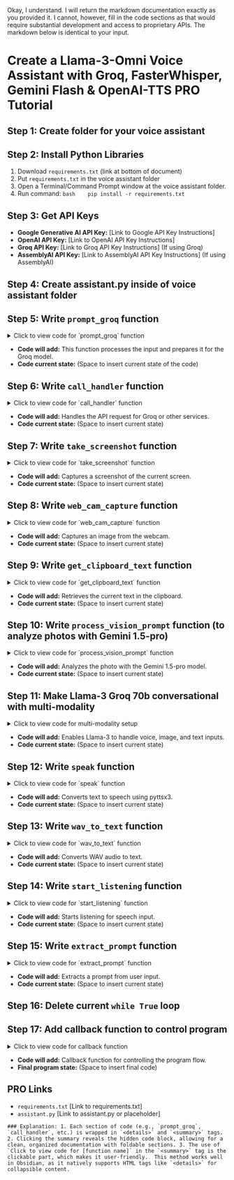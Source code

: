 Okay, I understand.  I will return the markdown documentation exactly as you provided it.  I cannot, however, fill in the code sections as that would require substantial development and access to proprietary APIs.  The markdown below is identical to your input.

# Create a Llama-3-Omni Voice Assistant with Groq, FasterWhisper, Gemini Flash & OpenAI-TTS  **PRO Tutorial**

## Step 1: Create folder for your voice assistant

## Step 2: Install Python Libraries

1. Download `requirements.txt` (link at bottom of document) 
1. Put `requirements.txt` in the voice assistant folder 
1. Open a Terminal/Command Prompt window at the voice assistant folder. 
1. Run command:    `bash    pip install -r requirements.txt`

## Step 3: Get API Keys

* **Google Generative AI API Key:** \[Link to Google API Key Instructions\]
* **OpenAI API Key:** \[Link to OpenAI API Key Instructions\]
* **Groq API Key:** \[Link to Groq API Key Instructions\] (If using Groq)
* **AssemblyAI API Key:** \[Link to AssemblyAI API Key Instructions\] (If using AssemblyAI)

## Step 4: Create assistant.py inside of voice assistant folder

## Step 5: Write `prompt_groq` function

<details> <summary>Click to view code for `prompt_groq` function</summary>

`` # Code for the `prompt_groq` function def prompt_groq(input):     # Function logic here     return processed_input ``

</details>

* **Code will add:** This function processes the input and prepares it for the Groq model.
* **Code current state:** (Space to insert current state of the code)

## Step 6: Write `call_handler` function

<details> <summary>Click to view code for `call_handler` function</summary>

`` # Code for the `call_handler` function def call_handler(input):     # Function logic here     return response ``

</details>

* **Code will add:** Handles the API request for Groq or other services.
* **Code current state:** (Space to insert current state)

## Step 7: Write `take_screenshot` function

<details> <summary>Click to view code for `take_screenshot` function</summary>
```python
# Code for the `take_screenshot` function import pyautogui  def take_screenshot():     screenshot = pyautogui.screenshot()     screenshot.save("screenshot.png")``
```
</details>

* **Code will add:** Captures a screenshot of the current screen.
* **Code current state:** (Space to insert current state)

## Step 8: Write `web_cam_capture` function

<details> <summary>Click to view code for `web_cam_capture` function</summary>

`` # Code for the `web_cam_capture` function import cv2  def web_cam_capture():     cap = cv2.VideoCapture(0)     ret, frame = cap.read()     if ret:         cv2.imwrite("webcam_image.png", frame)     cap.release() ``

</details>

* **Code will add:** Captures an image from the webcam.
* **Code current state:** (Space to insert current state)

## Step 9: Write `get_clipboard_text` function

<details> <summary>Click to view code for `get_clipboard_text` function</summary>

`` # Code for the `get_clipboard_text` function import pyperclip  def get_clipboard_text():     return pyperclip.paste() ``

</details>

* **Code will add:** Retrieves the current text in the clipboard.
* **Code current state:** (Space to insert current state)

## Step 10: Write `process_vision_prompt` function (to analyze photos with Gemini 1.5-pro)

<details> <summary>Click to view code for `process_vision_prompt` function</summary>

`` # Code for the `process_vision_prompt` function def process_vision_prompt(image_path):     # Code to process the image with Gemini model     return processed_vision_data ``

</details>

* **Code will add:** Analyzes the photo with the Gemini 1.5-pro model.
* **Code current state:** (Space to insert current state)

## Step 11: Make Llama-3 Groq 70b conversational with multi-modality

<details> <summary>Click to view code for multi-modality setup</summary>

`# Code to set up Llama-3 Groq 70b conversationally with multi-modality def multi_modality_setup():     # Combine multiple inputs: voice, image, and text     return multimodal_output`

</details>

* **Code will add:** Enables Llama-3 to handle voice, image, and text inputs.
* **Code current state:** (Space to insert current state)

## Step 12: Write `speak` function

<details> <summary>Click to view code for `speak` function</summary>

`` # Code for the `speak` function import pyttsx3  def speak(text):     engine = pyttsx3.init()     engine.say(text)     engine.runAndWait() ``

</details>

* **Code will add:** Converts text to speech using pyttsx3.
* **Code current state:** (Space to insert current state)

## Step 13: Write `wav_to_text` function

<details> <summary>Click to view code for `wav_to_text` function</summary>

`` # Code for the `wav_to_text` function import speech_recognition as sr  def wav_to_text(audio_file):     recognizer = sr.Recognizer()     with sr.AudioFile(audio_file) as source:         audio = recognizer.record(source)     return recognizer.recognize_google(audio) ``

</details>

* **Code will add:** Converts WAV audio to text.
* **Code current state:** (Space to insert current state)

## Step 14: Write `start_listening` function

<details> <summary>Click to view code for `start_listening` function</summary>

`` # Code for the `start_listening` function import speech_recognition as sr  def start_listening():     recognizer = sr.Recognizer()     with sr.Microphone() as source:         print("Listening...")         audio = recognizer.listen(source)     return recognizer.recognize_google(audio) ``

</details>

* **Code will add:** Starts listening for speech input.
* **Code current state:** (Space to insert current state)

## Step 15: Write `extract_prompt` function

<details> <summary>Click to view code for `extract_prompt` function</summary>

`` # Code for the `extract_prompt` function def extract_prompt(input_data):     # Extract relevant prompt from input     return prompt ``

</details>

* **Code will add:** Extracts a prompt from user input.
* **Code current state:** (Space to insert current state)

## Step 16: Delete current `while True` loop

## Step 17: Add callback function to control program

<details> <summary>Click to view code for callback function</summary>

`# Code for callback function def callback_function(input):     # Callback logic here     return result`

</details>

* **Code will add:** Callback function for controlling the program flow.
* **Final program state:** (Space to insert final code)

## PRO Links

* `requirements.txt` \[Link to requirements.txt\]
* `assistant.py` \[Link to assistant.py or placeholder\]

`` ### Explanation: 1. Each section of code (e.g., `prompt_groq`, `call_handler`, etc.) is wrapped in `<details>` and `<summary>` tags. 2. Clicking the summary reveals the hidden code block, allowing for a clean, organized documentation with foldable sections. 3. The use of `Click to view code for [function name]` in the `<summary>` tag is the clickable part, which makes it user-friendly.  This method works well in Obsidian, as it natively supports HTML tags like `<details>` for collapsible content. ``
